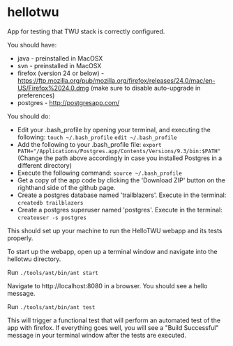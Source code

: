 hellotwu
========

App for testing that TWU stack is correctly configured.

You should have:
* java - preinstalled in MacOSX
* svn - preinstalled in MacOSX
* firefox (version 24 or below) - https://ftp.mozilla.org/pub/mozilla.org/firefox/releases/24.0/mac/en-US/Firefox%2024.0.dmg (make sure to disable auto-upgrade in preferences)
* postgres - http://postgresapp.com/

You should do:
* Edit your .bash_profile by opening your terminal, and executing the following:
```touch ~/.bash_profile```
```edit ~/.bash_profile```
* Add the following to your .bash_profile file: ```export PATH="/Applications/Postgres.app/Contents/Versions/9.3/bin:$PATH"```
(Change the path above accordingly in case you installed Postgres in a different directory)
* Execute the following command:
```source ~/.bash_profile```
* Get a copy of the app code by clicking the 'Download ZIP' button on the righthand side of the github page.
* Create a postgres database named 'trailblazers'. Execute in the terminal: 
```createdb trailblazers```
* Create a postgres superuser named 'postgres'. Execute in the terminal: 
```createuser -s postgres```

This should set up your machine to run the HelloTWU webapp and its tests properly.

To start up the webapp, open up a terminal window and navigate into the hellotwu directory.

Run ```./tools/ant/bin/ant start```

Navigate to http://localhost:8080 in a browser. You should see a hello message.

Run ```./tools/ant/bin/ant test```

This will trigger a functional test that will perform an automated test of the app with firefox. If everything goes well, you will see a "Build Successful" message in your terminal window after the tests are executed.

